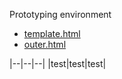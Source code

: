 Prototyping environment
- [template.html](https://euphobyte.github.io/develop/template.html)
- [outer.html](https://euphobyte.github.io/develop/outer.html)

|--|--|--|
|test|test|test|
